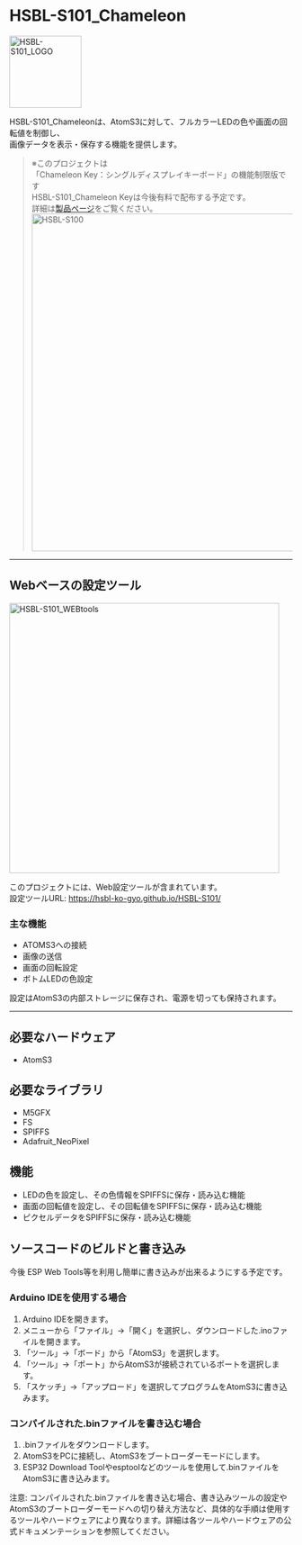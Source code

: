 # HSBL-S101_Chameleon

<img src="https://github.com/HSBL-ko-gyo/HSBL-S101/assets/128065816/f426f360-683a-4c48-9f0b-9ebb9d87e18e" width="128" height="128" alt="HSBL-S101_LOGO">

HSBL-S101_Chameleonは、AtomS3に対して、フルカラーLEDの色や画面の回転値を制御し、  
画像データを表示・保存する機能を提供します。

> ※このプロジェクトは  
「Chameleon Key：シングルディスプレイキーボード」の機能制限版です  
HSBL-S101_Chameleon Keyは今後有料で配布する予定です。  
詳細は[製品ページ](https://sites.google.com/view/hsbl-industrial-hp/home/2023%E4%BD%9C%E5%93%81chameleon-key)をご覧ください。  
><img src="https://github.com/HSBL-ko-gyo/HSBL-S101/assets/128065816/1e1bd703-e5ae-439e-a196-002bb3161693" width="600"  alt="HSBL-S100">  


---

## Webベースの設定ツール

<img src="https://github.com/HSBL-ko-gyo/HSBL-S101/assets/128065816/55ecf563-8887-42aa-85d7-8503f43fce65" width="480" alt="HSBL-S101_WEBtools">

このプロジェクトには、Web設定ツールが含まれています。  
設定ツールURL: https://hsbl-ko-gyo.github.io/HSBL-S101/  

### 主な機能

- ATOMS3への接続
- 画像の送信
- 画面の回転設定
- ボトムLEDの色設定

設定はAtomS3の内部ストレージに保存され、電源を切っても保持されます。

---


## 必要なハードウェア

- AtomS3
  
## 必要なライブラリ

- M5GFX
- FS
- SPIFFS
- Adafruit_NeoPixel
  
## 機能

- LEDの色を設定し、その色情報をSPIFFSに保存・読み込む機能
- 画面の回転値を設定し、その回転値をSPIFFSに保存・読み込む機能
- ピクセルデータをSPIFFSに保存・読み込む機能

## ソースコードのビルドと書き込み
今後 ESP Web Tools等を利用し簡単に書き込みが出来るようにする予定です。

### Arduino IDEを使用する場合

1. Arduino IDEを開きます。
2. メニューから「ファイル」->「開く」を選択し、ダウンロードした.inoファイルを開きます。
3. 「ツール」->「ボード」から「AtomS3」を選択します。
4. 「ツール」->「ポート」からAtomS3が接続されているポートを選択します。
5. 「スケッチ」->「アップロード」を選択してプログラムをAtomS3に書き込みます。
   
### コンパイルされた.binファイルを書き込む場合

1. .binファイルをダウンロードします。
2. AtomS3をPCに接続し、AtomS3をブートローダーモードにします。
3. ESP32 Download Toolやesptoolなどのツールを使用して.binファイルをAtomS3に書き込みます。

注意: コンパイルされた.binファイルを書き込む場合、書き込みツールの設定やAtomS3のブートローダーモードへの切り替え方法など、具体的な手順は使用するツールやハードウェアにより異なります。詳細は各ツールやハードウェアの公式ドキュメンテーションを参照してください。
